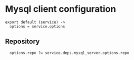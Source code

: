 
# Mysql client configuration

    export default (service) ->
      options = service.options

## Repository

      options.repo ?= service.deps.mysql_server.options.repo
